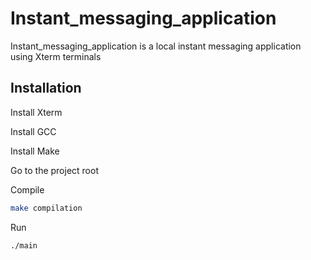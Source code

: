 # Instant_messaging_application

Instant_messaging_application is a local instant messaging application using Xterm terminals

## Installation

Install Xterm 

Install GCC

Install Make

Go to the project root

Compile
```bash
make compilation
```

Run
```bash
./main
```



